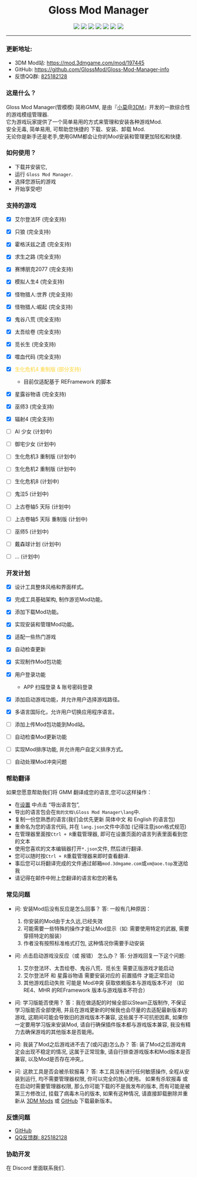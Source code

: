 # <center>Gloss Mod Manager </center>

<center> 

![][license] ![][author] ![][Vite] ![][Electron] ![][vue] ![][version]  [![][GitHub]](https://github.com/GlossMod/Gloss-Mod-Manager-info)
</center> 

---- 

### 更新地址:

- 3DM Mod站: https://mod.3dmgame.com/mod/197445
- GitHub: https://github.com/GlossMod/Gloss-Mod-Manager-info
- 反馈QQ群: [825182128](http://qm.qq.com/cgi-bin/qm/qr?_wv=1027&k=PHA9FOcayzFlxe0iU8QPWcHOy_NbBOdW&authKey=fgJvklKDg%2FeWXpG6rNDsPON7ls2omDWGJNZGGRT06QEcEDVjL%2BRLNLB7QFFPvBDL&noverify=0&group_code=825182128)

### 这是什么？
Gloss Mod Manager(管模模) 简称GMM, 是由『[小莫@3DM](https://mod.3dmgame.com/u/9688990/Home)』开发的一款综合性的游戏模组管理器.  
它为游戏玩家提供了一个简单易用的方式来管理和安装各种游戏Mod.  
安全无毒, 简单易用, 可帮助您快捷的 下载、安装、卸载 Mod.  
无论你是新手还是老手,使用GMM都会让你的Mod安装和管理更加轻松和快捷.  

### 如何使用？
- 下载并安装它,
- 运行 `Gloss Mod Manager`.
- 选择您游玩的游戏
- 开始享受吧!

### 支持的游戏
- [x] 艾尔登法环 (完全支持)
- [x] 只狼 (完全支持)
- [x] 霍格沃兹之遗 (完全支持)
- [x] 求生之路 (完全支持)
- [x] 赛博朋克2077 (完全支持)
- [x] 模拟人生4 (完全支持) 
- [x] 怪物猎人:世界 (完全支持)
- [x] 怪物猎人:崛起 (完全支持)
- [x] 鬼谷八荒 (完全支持)
- [x] 太吾绘卷 (完全支持)
- [x] 觅长生 (完全支持)
- [x] 噬血代码 (完全支持)
- [x] <span style="color: #ffd533;">生化危机4 重制版 (部分支持)</span>
    - 目前仅适配基于 REFramework 的脚本
- [x] 星露谷物语 (完全支持)
- [x] 巫师3 (完全支持)
- [x] 辐射4 (完全支持)
- [ ] AI 少女 (计划中)
- [ ] 御宅少女 (计划中)
- [ ] 生化危机3 重制版 (计划中)
- [ ] 生化危机2 重制版 (计划中)
- [ ] 生化危机8 (计划中)
- [ ] 鬼泣5 (计划中)
- [ ] 上古卷轴5 天际 (计划中)
- [ ] 上古卷轴5 天际 重制版 (计划中)
- [ ] 巫师5 (计划中)
- [ ] 戴森球计划 (计划中)
- [ ] ... (计划中)



### 开发计划
- [x] 设计工具整体风格和界面样式。
- [x] 完成工具基础架构, 制作游览Mod功能。
- [x] 添加下载Mod功能。
- [x] 实现安装和管理Mod功能。
- [x] 适配一些热门游戏
- [x] 自动检查更新
- [x] 实现制作Mod包功能
- [x] 用户登录功能
    - APP 扫描登录 & 账号密码登录
- [x] 添加启动游戏功能，并允许用户选择游戏路径。
- [x] 多语言国际化，允许用户切换应用程序语言。
- [ ] 添加上传Mod包功能到Mod站。
- [ ] 自动检查Mod更新功能
- [ ] 实现Mod排序功能, 并允许用户自定义排序方式。
- [ ] 自动处理Mod冲突问题


### 帮助翻译
如果您愿意帮助我们将 GMM 翻译成您的语言,您可以这样操作：

- 在[设置](#/Settings) 中点击 “导出语言包”, 
- 导出的语言包会在`我的文档\Gloss Mod Manager\lang`中.
- 复制一份您熟悉的语言(我们会优先更新 简体中文 和 English 的语言包)
- 重命名为您的语言代码, 并在 `lang.json`文件中添加 (记得注意json格式规范)
- 在管理器里面按`Ctrl + R`重载管理器, 即可在设置页面的语言列表里面看到您的文本
- 使用您喜欢的文本编辑器打开`*.json`文件, 然后进行翻译.
- 您可以随时按`Ctrl + R`重载管理器来即时查看翻译.
- 事后您可以将翻译完成的文件通过邮箱`mod.3dmgame.com`或`xm@aoe.top`发送给我
- 请记得在邮件中附上您翻译的语言和您的著名

### 常见问题
- 问: 安装Mod后没有反应是怎么回事？
  答: 一般有几种原因：
  1. 你安装的Mod由于太久远,已经失效
  2. 可能需要一些特殊的操作才能让Mod显示（如: 需要使用特定的武器, 需要穿搭特定的服装）
  3. 作者没有按照标准格式打包, 这种情况你需要手动安装
 
- 问: 点击启动游戏没反应（或 报错） 怎么办？
  答: 分游戏回复一下这个问题:
  1. 艾尔登法环、太吾绘卷、鬼谷八荒、觅长生 需要正版游戏才能启动
  2. 艾尔登法环 和 星露谷物语 需要安装对应的 前置插件 才能正常启动
  3. 其他游戏启动失败 可能是 Mod冲突 获取依赖版本与游戏版本不对 （如 RE4、MHR 的REFramework 版本与游戏版本不符合）
 
- 问: 学习版能否使用？
  答：我在做适配的时候全部以Steam正版制作, 不保证学习版能否全部使用, 并且在游戏更新的时候我也会尽量的去适配最新版本的游戏, 这期间可能会导致旧的游戏版本不兼容, 这些属于不可抗拒因素, 如果你一定要用学习版来安装Mod, 请自行确保插件版本都与游戏版本兼容, 我没有精力去确保游戏的其他版本是否能用。

- 问: 我装了Mod之后游戏进不去了(或闪退)怎么办？
  答: 装了Mod之后游戏肯定会出现不稳定的情况, 这属于正常现象, 请自行排查游戏版本和Mod版本是否兼容, 以及Mod是否存在冲突,。

- 问: 这款工具是否会被杀软报毒？
  答:
  本工具没有进行任何敏感操作, 全程从安装到运行, 均不需要管理器权限, 你可以完全的放心使用。
  如果有杀软报毒 或在启动时需要管理器权限, 那么你可能下载的不是我发布的版本, 而有可能是被第三方修改过, 挂载了病毒木马的版本, 如果有这种情况, 请直接卸载删除并重新从 [3DM Mods](https://mod.3dmgame.com/mod/197445) 或 [GitHub](https://github.com/GlossMod/Gloss-Mod-Manager-info/releases) 下载最新版本。

### 反馈问题

- [GitHub](https://github.com/GlossMod/Gloss-Mod-Manager-info)
- [QQ反馈群: 825182128](http://qm.qq.com/cgi-bin/qm/qr?_wv=1027&k=PHA9FOcayzFlxe0iU8QPWcHOy_NbBOdW&authKey=fgJvklKDg%2FeWXpG6rNDsPON7ls2omDWGJNZGGRT06QEcEDVjL%2BRLNLB7QFFPvBDL&noverify=0&group_code=825182128)


### 协助开发
在 Discord 里面联系我们.

[license]:https://p.aoe.top/shields/github/license/GlossMod/Gloss-Mod-Manager-info.svg
[author]: https://p.aoe.top/shields/badge/作者-小莫-blue?logo=Cloudera
[Electron]: https://p.aoe.top/shields/badge/Electron-22.0.3-47848F?logo=electron
[vue]: https://p.aoe.top/shields/badge/Vue3-3.2.45-4FC08D?logo=vuedotjs
[Vite]: https://p.aoe.top/shields/badge/Vite-4.0.4-646CFF?logo=vite
[pinia]: https://p.aoe.top/shields/badge/Pinia-2.0.30-ecb732?logo=Pinia
[typescript]: https://p.aoe.top/shields/badge/TypeScript-5.0.4-3178C6?logo=typescript
[GitHub]: https://p.aoe.top/shields/github/stars/GlossMod/Gloss-Mod-Manager-info?style=social
[version]: https://p.aoe.top/shields/github/package-json/v/GlossMod/Gloss-Mod-Manager-info

